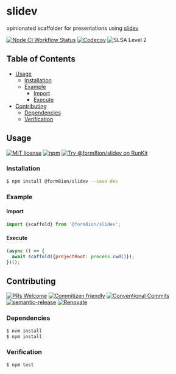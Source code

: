 # slidev

opinionated scaffolder for presentations using [slidev](https://sli.dev/)

<!--status-badges start -->

[![Node CI Workflow Status][github-actions-ci-badge]][github-actions-ci-link]
[![Codecov][coverage-badge]][coverage-link]
![SLSA Level 2][slsa-badge]

<!--status-badges end -->

## Table of Contents

* [Usage](#usage)
  * [Installation](#installation)
  * [Example](#example)
    * [Import](#import)
    * [Execute](#execute)
* [Contributing](#contributing)
  * [Dependencies](#dependencies)
  * [Verification](#verification)

## Usage

<!--consumer-badges start -->

[![MIT license][license-badge]][license-link]
[![npm][npm-badge]][npm-link]
[![Try @form8ion/slidev on RunKit][runkit-badge]][runkit-link]

<!--consumer-badges end -->

### Installation

```sh
$ npm install @form8ion/slidev --save-dev
```

### Example

#### Import

```javascript
import {scaffold} from '@form8ion/slidev';
```

#### Execute

```javascript
(async () => {
  await scaffold({projectRoot: process.cwd()});
})();
```

## Contributing

<!--contribution-badges start -->

[![PRs Welcome][PRs-badge]][PRs-link]
[![Commitizen friendly][commitizen-badge]][commitizen-link]
[![Conventional Commits][commit-convention-badge]][commit-convention-link]
[![semantic-release][semantic-release-badge]][semantic-release-link]
[![Renovate][renovate-badge]][renovate-link]

<!--contribution-badges end -->

### Dependencies

```sh
$ nvm install
$ npm install
```

### Verification

```sh
$ npm test
```

[PRs-link]: http://makeapullrequest.com

[PRs-badge]: https://img.shields.io/badge/PRs-welcome-brightgreen.svg

[commitizen-link]: http://commitizen.github.io/cz-cli/

[commitizen-badge]: https://img.shields.io/badge/commitizen-friendly-brightgreen.svg

[commit-convention-link]: https://conventionalcommits.org

[commit-convention-badge]: https://img.shields.io/badge/Conventional%20Commits-1.0.0-yellow.svg

[semantic-release-link]: https://github.com/semantic-release/semantic-release

[semantic-release-badge]: https://img.shields.io/badge/semantic--release-angular-e10079?logo=semantic-release

[renovate-link]: https://renovatebot.com

[renovate-badge]: https://img.shields.io/badge/renovate-enabled-brightgreen.svg?logo=renovatebot

[github-actions-ci-link]: https://github.com/form8ion/slidev/actions?query=workflow%3A%22Node.js+CI%22+branch%3Amaster

[github-actions-ci-badge]: https://img.shields.io/github/actions/workflow/status/form8ion/slidev/node-ci.yml.svg?branch=master&logo=github

[license-link]: LICENSE

[license-badge]: https://img.shields.io/github/license/form8ion/slidev.svg

[npm-link]: https://www.npmjs.com/package/@form8ion/slidev

[npm-badge]: https://img.shields.io/npm/v/@form8ion/slidev.svg

[runkit-link]: https://npm.runkit.com/@form8ion/slidev

[runkit-badge]: https://badge.runkitcdn.com/@form8ion/slidev.svg

[coverage-link]: https://codecov.io/github/form8ion/slidev
[coverage-badge]: https://img.shields.io/codecov/c/github/form8ion/slidev?logo=codecov

[slsa-badge]: https://slsa.dev/images/gh-badge-level2.svg
